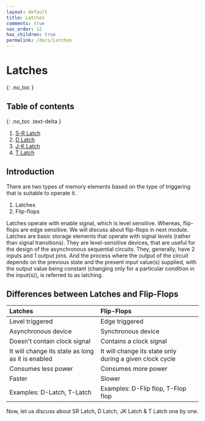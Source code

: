```yaml
---
layout: default
title: Latches
comments: true
nav_order: 12
has_children: true
permalink: /docs/Latches
---
```


# Latches
{: .no_toc }

## Table of contents
{: .no_toc .text-delta }

1. [S-R Latch](https://learn.circuitverse.org/docs/Latches/sr_latch.html)
1. [D Latch](https://learn.circuitverse.org/docs/Latches/d_latch.html)
1. [J-K Latch](https://learn.circuitverse.org/docs/Latches/jk_latch.html)
1. [T Latch](https://learn.circuitverse.org/docs/Latches/t_latch.html)

## Introduction

There are two types of memory elements based on the type of triggering that is suitable to operate it.

1. Latches
1. Flip-flops

Latches operate with enable signal, which is level sensitive. 
Whereas, flip-flops are edge sensitive. 
We will discuss about flip-flops in next module. 
Latches are basic storage elements that operate with signal levels (rather than signal transitions). They are level-sensitive devices, that are useful for the design of the asynchronous sequential circuits. They, generally, have 2 inputs and 1 output pins. And the process where the output of the circuit depends on the previous state and the present input value(s) supplied, with the output value being constant (changing only for a particular condition in the input(s)), is referred to as latching.

## Differences between Latches and Flip-Flops


| Latches       | Flip-Flops     |
|:------------|:--------------|
| Level triggered | Edge triggered |
| Asynchronous device | Synchronous device |
| Doesn't contain clock signal | Contains a clock signal |
| It will change its state as long as it is enabled | It will change its state only during a given clock cycle |
| Consumes less power | Consumes more power |
| Faster | Slower |
| Examples: D-Latch, T-Latch | Examples: D-Flip flop, T-Flop flop |

Now, let us discuss about SR Latch, D Latch, JK Latch & T Latch one by one.
